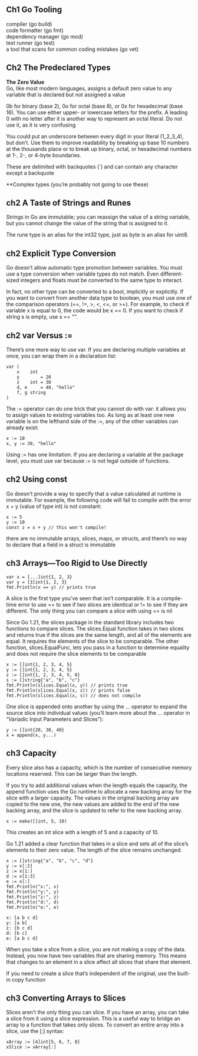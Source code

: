 
Ch1 Go Tooling
---
compiler (go build) \
code formatter (go fmt)\
dependency manager (go mod)\
test runner (go test)\
a tool that scans for common coding mistakes (go vet)

Ch2 The Predeclared Types
---
**The Zero Value**\
Go, like most modern languages, assigns a default zero value to any variable that is declared but not assigned a value 

0b for binary (base 2), 0o for octal (base 8), or 0x for hexadecimal (base 16). You can use either upper- or lowercase letters for the prefix. A leading 0 with no letter after it is another way to represent an octal literal. Do not use it, as it is very confusing 

You could put an underscore between every digit in your literal (1_2_3_4), but don’t. Use them to improve readability by breaking up base 10 numbers at the thousands place or to break up binary, octal, or hexadecimal numbers at 1-, 2-, or 4-byte boundaries.

These are delimited with backquotes (`) and can contain any character except a backquote

**Complex types (you’re probably not going to use these)

ch2 A Taste of Strings and Runes
---
Strings in Go are immutable; you can reassign the value of a string variable, but you cannot change the value of the string that is assigned to it.

The rune type is an alias for the int32 type, just as byte is an alias for uint8.

ch2 Explicit Type Conversion
---
Go doesn’t allow automatic type promotion between variables. You must use a type conversion when variable types do not match. Even different-sized integers and floats must be converted to the same type to interact. 

In fact, no other type can be converted to a bool, implicitly or explicitly. If you want to convert from another data type to boolean, you must use one of the comparison operators (==, !=, >, <, <=, or >=). For example, to check if variable x is equal to 0, the code would be x == 0. If you want to check if string s is empty, use s == "".

ch2 var Versus :=
---
There’s one more way to use var. If you are declaring multiple variables at once, you can wrap them in a declaration list:
```
var (
    x    int
    y        = 20
    z    int = 30
    d, e     = 40, "hello"
    f, g string
)
```

The := operator can do one trick that you cannot do with var: it allows you to assign values to existing variables too. As long as at least one new variable is on the lefthand side of the :=, any of the other variables can already exist:
```
x := 10
x, y := 30, "hello"
```

Using := has one limitation. If you are declaring a variable at the package level, you must use var because := is not legal outside of functions.

ch2 Using const
---
Go doesn’t provide a way to specify that a value calculated at runtime is immutable. For example, the following code will fail to compile with the error x + y (value of type int) is not constant:
```
x := 5
y := 10
const z = x + y // this won't compile!
```

 there are no immutable arrays, slices, maps, or structs, and there’s no way to declare that a field in a struct is immutable

ch3 Arrays—Too Rigid to Use Directly
---
```
var x = [...]int{1, 2, 3}
var y = [3]int{1, 2, 3}
fmt.Println(x == y) // prints true
```

A slice is the first type you’ve seen that isn’t comparable. It is a compile-time error to use == to see if two slices are identical or != to see if they are different. The only thing you can compare a slice with using == is nil

Since Go 1.21, the slices package in the standard library includes two functions to compare slices. The slices.Equal function takes in two slices and returns true if the slices are the same length, and all of the elements are equal. It requires the elements of the slice to be comparable. The other function, slices.EqualFunc, lets you pass in a function to determine equality and does not require the slice elements to be comparable

```
x := []int{1, 2, 3, 4, 5}
y := []int{1, 2, 3, 4, 5}
z := []int{1, 2, 3, 4, 5, 6}
s := []string{"a", "b", "c"}
fmt.Println(slices.Equal(x, y)) // prints true
fmt.Println(slices.Equal(x, z)) // prints false
fmt.Println(slices.Equal(x, s)) // does not compile
```



One slice is appended onto another by using the ... operator to expand the source slice into individual values (you’ll learn more about the ... operator in “Variadic Input Parameters and Slices”):
```
y := []int{20, 30, 40}
x = append(x, y...)
```

ch3 Capacity
---
Every slice also has a capacity, which is the number of consecutive memory locations reserved. This can be larger than the length.

If you try to add additional values when the length equals the capacity, the append function uses the Go runtime to allocate a new backing array for the slice with a larger capacity. The values in the original backing array are copied to the new one, the new values are added to the end of the new backing array, and the slice is updated to refer to the new backing array.
```
x := make([]int, 5, 10)
```
This creates an int slice with a length of 5 and a capacity of 10.

Go 1.21 added a clear function that takes in a slice and sets all of the slice’s elements to their zero value. The length of the slice remains unchanged.
```
x := []string{"a", "b", "c", "d"}
y := x[:2]
z := x[1:]
d := x[1:3]
e := x[:]
fmt.Println("x:", x)
fmt.Println("y:", y)
fmt.Println("z:", z)
fmt.Println("d:", d)
fmt.Println("e:", e)

x: [a b c d]
y: [a b]
z: [b c d]
d: [b c]
e: [a b c d]
```

When you take a slice from a slice, you are not making a copy of the data. Instead, you now have two variables that are sharing memory. This means that changes to an element in a slice affect all slices that share that element.

If you need to create a slice that’s independent of the original, use the built-in copy function


ch3 Converting Arrays to Slices
---
Slices aren’t the only thing you can slice. If you have an array, you can take a slice from it using a slice expression. This is a useful way to bridge an array to a function that takes only slices. To convert an entire array into a slice, use the [:] syntax:
```
xArray := [4]int{5, 6, 7, 8}
xSlice := xArray[:]
```
